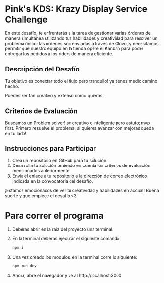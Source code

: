 # Pink's KDS: Krazy Display Service Challenge

En este desafío, te enfrentarás a la tarea de gestionar varias órdenes de manera simultánea utilizando tus habilidades y creatividad para resolver un problema único: las órdenes son enviadas a través de Glovo, y necesitamos permitir que nuestro equipo en la tienda opere el Kanban para poder entregar los pedidos a los riders de manera eficiente.

## Descripción del Desafío

Tu objetivo es conectar todo el flujo pero tranquilo! ya tienes medio camino hecho.

Puedes ser tan creativo y extenso como quieras.

## Criterios de Evaluación

Buscamos un Problem solver! se creativo e inteligente pero astuto; mvp first. Primero resuelve el problema, si quieres avanzar con mejoras queda en tu lado!

## Instrucciones para Participar

1. Crea un repositorio en GitHub para tu solución.
2. Desarrolla tu solución teniendo en cuenta los criterios de evaluación mencionados anteriormente.
3. Envía el enlace a tu repositorio a la dirección de correo electrónico indicada en la convocatoria del desafío.

¡Estamos emocionados de ver tu creatividad y habilidades en acción! Buena suerte y que empiece el desafío <3

# Para correr el programa

1. Deberas abrir en la raiz del proyecto una terminal.
2. En la terminal deberas ejecutar el siguiente comando:

   ```bash
   npm i
   ```
3. Una vez creado los modulos, en la terminal corre lo siguiente:

    ```bash
    npm run dev
    ```
4. Ahora, abre el navegador y ve al http://localhost:3000